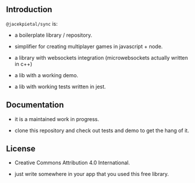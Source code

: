 ## Introduction

`@jacekpietal/sync` is:

- a boilerplate library / repository.

- simplifier for creating multiplayer games in javascript + node.

- a library with websockets integration (microwebsockets actually written in c++)

- a lib with a working demo.

- a lib with working tests written in jest.

## Documentation

- it is a maintained work in progress.

- clone this repository and check out tests and demo to get the hang of it.

## License

- Creative Commons Attribution 4.0 International.

- just write somewhere in your app that you used this free library.
